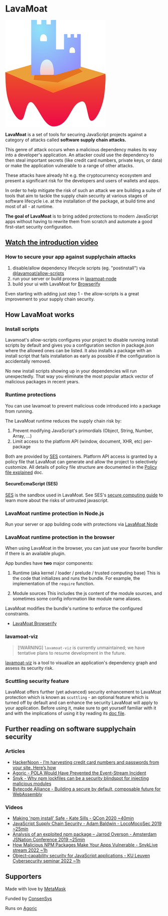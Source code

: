 # LavaMoat

![LavaMoat](./assets/lavamoat-logo.png 'LavaMoat logo')

**LavaMoat** is a set of tools for securing JavaScript projects against a category of attacks called **software supply chain attacks.**

This genre of attack occurs when a malicious dependency makes its way into a developer's application. An attacker could use the dependency to then steal important secrets (like credit card numbers, private keys, or data) or make the application vulnerable to a range of other attacks.

These attacks have already hit e.g. the cryptocurrency ecosystem and present a significant risk for the developers and users of wallets and apps.

In order to help mitigate the risk of such an attack we are building a suite of tools that aim to tackle the supply chain security at various stages of software lifecycle i.e. at the installation of the package, at build time and most of all - at runtime.

**The goal of LavaMoat** is to bring added protections to modern JavaScript apps without having to rewrite them from scratch and automate a good first-start security configuration.

## [Watch the introduction video](https://www.youtube.com/watch?v=Z5Bz0DYga1k)

### How to secure your app against supplychain attacks

1. disable/allow dependency lifecycle scripts (eg. "postinstall") via [@lavamoat/allow-scripts][LavamoatAllowScripts]
2. run your server or build process in [lavamoat-node][LavamoatNode]
3. build your ui with LavaMoat for [Browserify][LavamoatBrowserify]

Even starting with adding just step 1 - the allow-scripts is a great improvement to your supply chain security.

## How LavaMoat works

### Install scripts

Lavamoat's allow-scripts configures your project to disable running install scripts by default and
gives you a configuration section in package.json where the allowed ones can be listed.
It also installs a package with an install script that fails installation as early as possible if the configuration is accidentally removed.

No new install scripts showing up in your dependencies will run unexpectedly. That way you eliminate the most popular attack vector of malicious packages in recent years.

### Runtime protections

You can use lavamoat to prevent malicious code introduced into a package from running.

The LavaMoat runtime reduces the supply chain risk by:

1. Prevent modifying JavaScript's primordials (Object, String, Number, Array, ...)
2. Limit access to the platform API (window, document, XHR, etc) per-package

Both are provided by [SES][SesGithub] containers. Platform API access is granted by a policy file that LavaMoat can generate and allow the project to selectively customize. All details of policy file structure are documented in the [Policy file explained][PolicyDoc] doc.

#### SecureEcmaScript (SES)

[SES][SesGithub] is the sandbox used in LavaMoat. See SES's [secure computing guide][SesComputingGuide] to learn more about the risks of untrusted javascript.

### LavaMoat runtime protection in Node.js

Run your server or app building code with protections via [LavaMoat Node][LavamoatNode]

### LavaMoat runtime protection in the browser

When using LavaMoat in the browser, you can just use your favorite bundler if there is an available plugin.

App bundles have **two** major components:

1. Runtime (aka kernel / loader / prelude / trusted computing base)
   This is the code that initializes and runs the bundle. For example, the implementation of the `require` function.

2. Module sources
   This includes the js content of the module sources, and sometimes some config information like module name aliases.

LavaMoat modifies the bundle's runtime to enforce the configured constraints.

- [LavaMoat Browserify][LavamoatBrowserify]

### lavamoat-viz

> [!WARNING] `lavamoat-viz` is currently unmaintained; we have tentative plans to resume development in the future.

[lavamoatViz]: https://github.com/LavaMoat/LavaMoat/tree/lavamoat-viz

[lavamoat-viz][lavamoatViz] is a tool to visualize an application's dependency graph and assess its security risk.

### Scuttling security feature

LavaMoat offers further (yet advanced) security enhancement to LavaMoat protection which is known as `scuttling` - an optional feature which is turned off by default and can enhance the security LavaMoat will apply to your application. Before using it, make sure to get yourself familiar with it and with the implications of using it by reading its [doc file][ScuttlingDoc].

## Further reading on software supplychain security

### Articles

- [HackerNoon - I’m harvesting credit card numbers and passwords from your site. Here’s how](https://medium.com/hackernoon/im-harvesting-credit-card-numbers-and-passwords-from-your-site-here-s-how-9a8cb347c5b5)
- [Agoric - POLA Would Have Prevented the Event-Stream Incident](https://medium.com/agoric/pola-would-have-prevented-the-event-stream-incident-45653ecbda99)
- [Snyk - Why npm lockfiles can be a security blindspot for injecting malicious modules](https://snyk.io/blog/why-npm-lockfiles-can-be-a-security-blindspot-for-injecting-malicious-modules/)
- [Bytecode Alliance - Building a secure by default, composable future for WebAssembly](https://bytecodealliance.org/articles/announcing-the-bytecode-alliance)

### Videos

- [Making 'npm install' Safe - Kate Sills - QCon 2020 ~40min](https://www.infoq.com/presentations/npm-install/)
- [JavaScript Supply Chain Security - Adam Baldwin - LocoMocoSec 2019 ~25min](https://www.youtube.com/watch?v=HDo2iOlkbyc)
- [Analysis of an exploited npm package – Jarrod Overson - Amsterdam JSNation Conference 2019 ~25min](https://www.youtube.com/watch?v=cvtt8TexqbU)
- [How Malicious NPM Packages Make Your Apps Vulnerable - SnykLive stream 2022 ~1h](https://youtu.be/STC_ubJNiMs?t=287)
- [Object-capability security for JavaScript applications - KU Leuven Cybersecurity seminar 2022 ~1h](https://www.youtube.com/watch?v=bc6JzoCkCE0)

## Supporters

Made with love by [MetaMask](https://github.com/metamask/)

Funded by [ConsenSys](https://github.com/consensys)

Runs on [Agoric](https://github.com/agoric/)

[SesGithub]: https://github.com/endojs/endo/tree/master/packages/ses
[SesComputingGuide]: https://github.com/endojs/endo/blob/master/packages/ses/docs/secure-coding-guide.md
[PolicyDoc]: ./docs/policy.md
[ScuttlingDoc]: ./docs/scuttling.md
[LavamoatNode]: ./packages/node
[LavamoatBrowserify]: ./packages/browserify
[LavamoatAllowScripts]: ./packages/allow-scripts
